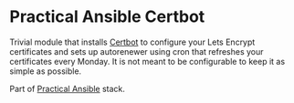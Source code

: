 # Practical Ansible Certbot

Trivial module that installs [Certbot](https://certbot.eff.org/) to configure your Lets Encrypt certificates and sets up autorenewer using cron that refreshes your certificates every Monday. It is not meant to be configurable to keep it as simple as possible.

Part of [Practical Ansible](https://github.com/practical-ansible) stack.
